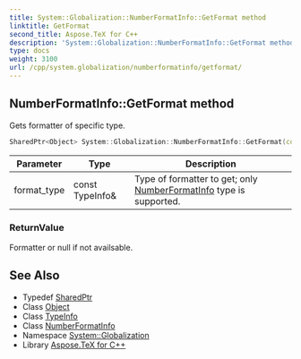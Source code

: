 ```yaml
---
title: System::Globalization::NumberFormatInfo::GetFormat method
linktitle: GetFormat
second_title: Aspose.TeX for C++
description: 'System::Globalization::NumberFormatInfo::GetFormat method. Gets formatter of specific type in C++.'
type: docs
weight: 3100
url: /cpp/system.globalization/numberformatinfo/getformat/
---
```

## NumberFormatInfo::GetFormat method


Gets formatter of specific type.

```cpp
SharedPtr<Object> System::Globalization::NumberFormatInfo::GetFormat(const TypeInfo &format_type) override
```


| Parameter | Type | Description |
| --- | --- | --- |
| format_type | const TypeInfo\& | Type of formatter to get; only [NumberFormatInfo](../) type is supported. |

### ReturnValue

Formatter or null if not availsable.

## See Also

* Typedef [SharedPtr](../../../system/sharedptr/)
* Class [Object](../../../system/object/)
* Class [TypeInfo](../../../system/typeinfo/)
* Class [NumberFormatInfo](../)
* Namespace [System::Globalization](../../)
* Library [Aspose.TeX for C++](../../../)
